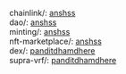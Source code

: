chainlink/: [anshss](https://github.com/anshss)</br>
dao/: [anshss](https://github.com/anshss)</br>
minting/: [anshss](https://github.com/anshss)</br>
nft-marketplace/: [anshss](https://github.com/anshss)</br>
dex/: [panditdhamdhere](https://github.com/panditdhamdhere)</br>
supra-vrf/: [panditdhamdhere](https://github.com/panditdhamdhere)</br>